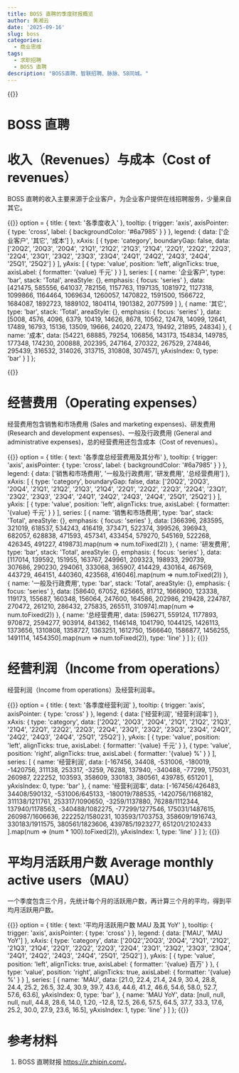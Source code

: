 ```yaml
---
title: BOSS 直聘的季度财报概览
author: 黄湘云
date: '2025-09-16'
slug: boss
categories:
  - 商业思维
tags:
  - 求职招聘
  - BOSS 直聘
description: "BOSS直聘、智联招聘、脉脉、58同城。"
---
```



{{<toc>}}

# BOSS 直聘

# 收入（Revenues）与成本（Cost of revenues）

BOSS 直聘的收入主要来源于企业客户，为企业客户提供在线招聘服务，少量来自其它。

{{<echarts>}}
option = {
  title: {
    text: '各季度收入'
  },
  tooltip: {
    trigger: 'axis',
    axisPointer: {
      type: 'cross',
      label: {
        backgroundColor: '#6a7985'
      }
    }
  },
  legend: {
    data: ['企业客户', '其它', '成本']
  },
  xAxis: [
    {
      type: 'category',
      boundaryGap: false,
      data: ['20Q2', '20Q3', '20Q4', '21Q1', '21Q2', '21Q3', '21Q4', '22Q1', '22Q2', '22Q3', '22Q4', '23Q1', '23Q2', '23Q3', '23Q4', '24Q1', '24Q2', '24Q3', '24Q4', '25Q1', '25Q2']
    }
  ],
  yAxis: [
    {
      type: 'value',
      position: 'left',
      alignTicks: true,
      axisLabel: {
        formatter: '{value} 千元'
      }
    }
  ],
  series: [
    {
      name: '企业客户',
      type: 'bar',
      stack: 'Total',
      areaStyle: {},
      emphasis: {
        focus: 'series'
      },
      data: [421475, 585556, 641037, 782156, 1157763, 1197135, 1081972, 1127318,  1099866,  1164464,  1069634, 1260057, 1470822, 1591500, 1566722, 1684087, 1892723, 1889102, 1804114, 1901382, 2077599 ]
    },
    {
      name: '其它',
      type: 'bar',
      stack: 'Total',
      areaStyle: {},
      emphasis: {
        focus: 'series'
      },
      data: [5008, 4576, 4096, 6379, 10419, 14626, 8678, 10562, 12478, 14099, 12641, 17489, 16793, 15136, 13509, 19666, 24020, 22473, 19492, 21895, 24834]
    },
    {
      name: '成本',
      data: [54221, 68885, 79254, 106856, 143173, 154834, 149785, 177348, 174230, 200888, 202395, 247164, 270322, 267529, 274846, 295439, 316532, 314026, 313715, 310808, 307457],
      yAxisIndex: 0,
      type: 'bar'
    }
  ]
};

{{</echarts>}}


# 经营费用（Operating expenses）

经营费用包含销售和市场费用 (Sales and marketing expenses)、研发费用 (Research and development expenses)、一般及行政费用 (General and administrative expenses)，总的经营费用还包含成本（Cost of revenues）。

{{<echarts>}}
option = {
  title: {
    text: '各季度总经营费用及其分布'
  },
  tooltip: {
    trigger: 'axis',
    axisPointer: {
      type: 'cross',
      label: {
        backgroundColor: '#6a7985'
      }
    }
  },
  legend: {
    data: ['销售和市场费用', '一般及行政费用', '研发费用', '总经营费用']
  },
  xAxis: [
    {
      type: 'category',
      boundaryGap: false,
      data: ['20Q2', '20Q3', '20Q4', '21Q1', '21Q2', '21Q3', '21Q4', '22Q1', '22Q2', '22Q3', '22Q4', '23Q1', '23Q2', '23Q3', '23Q4', '24Q1', '24Q2', '24Q3', '24Q4', '25Q1', '25Q2']
    }
  ],
  yAxis: [
    {
      type: 'value',
      position: 'left',
      alignTicks: true,
      axisLabel: {
        formatter: '{value} 千元'
      }
    }
  ],
  series: [
    {
      name: '销售和市场费用',
      type: 'bar',
      stack: 'Total',
      areaStyle: {},
      emphasis: {
        focus: 'series'
      },
      data: [366396, 283595, 321019, 618537, 534243, 416419, 373471, 522374, 399526, 396943, 682057, 628838, 471593, 457341, 433454, 579270, 545169, 522268, 426345, 491227, 419873].map(num => num.toFixed(2))
    },
    {
      name: '研发费用',
      type: 'bar',
      stack: 'Total',
      areaStyle: {},
      emphasis: {
        focus: 'series'
      },
      data: [117014, 139592, 151955, 163767, 249961, 209323, 198933, 290739, 307686, 290230, 294061, 333068, 365907, 414429, 430164, 467569, 443729, 464151, 440360, 423568, 416046].map(num => num.toFixed(2))
    },
    {
      name: '一般及行政费用',
      type: 'bar',
      stack: 'Total',
      areaStyle: {},
      emphasis: {
        focus: 'series'
      },
      data: [58640, 67052, 625665, 81712, 1666900, 123338, 119173, 155687, 160348, 156064, 247600, 164586, 202986, 219428, 224787, 270472, 261210, 286432, 275835, 265511, 310974].map(num => num.toFixed(2))
    },
    {
      name: '总经营费用',
      data: [596271, 559124, 1177893, 970872, 2594277, 903914, 841362, 1146148, 1041790,  1044125, 1426113, 1373656, 1310808, 1358727, 1363251, 1612750, 1566640, 1586877, 1456255, 1491114, 1454350].map(num => num.toFixed(2)),
      type: 'line'
    }
  ]
};
{{</echarts>}}

# 经营利润（Income from operations）

经营利润（Income from operations）及经营利润率。

{{<echarts>}}
option = {
  title: {
    text: '各季度经营利润'
  },
  tooltip: {
    trigger: 'axis',
    axisPointer: {
      type: 'cross'
    }
  },
  legend: {
    data: ['经营利润', '经营利润率']
  },
  xAxis: {
    type: 'category',
    data: ['20Q2', '20Q3', '20Q4', '21Q1', '21Q2', '21Q3', '21Q4', '22Q1', '22Q2', '22Q3', '22Q4', '23Q1', '23Q2', '23Q3', '23Q4', '24Q1', '24Q2', '24Q3', '24Q4', '25Q1', '25Q2']
  },
  yAxis: [
  {
    type: 'value',
    position: 'left',
    alignTicks: true,
    axisLabel: {
      formatter: '{value} 千元'
    }
  },
  {
    type: 'value',
    position: 'right',
    alignTicks: true,
    axisLabel: {
      formatter: '{value} %'
    }
  }
  ],
  series: [
    {
      name: '经营利润',
      data: [-167456, 34408, -531006, -180019, -1420756, 311138, 253317, -3259, 76288, 137940, -340488, -77299, 175031, 260987, 222252, 103593, 358609, 330183, 380561, 439785, 651201 ],
      yAxisIndex: 0,
      type: 'bar'
    },
    {
      name: '经营利润率',
      data: [-167456/426483, 34408/590132, -531006/645133, -180019/788535, -1420756/1168182, 311138/1211761, 253317/1090650, -3259/1137880, 76288/1112344, 137940/1178563, -340488/1082275, -77299/1277546, 175031/1487615, 260987/1606636, 222252/1580231, 103593/1703753, 358609/1916743, 330183/1911575, 380561/1823606, 439785/1923277, 651201/2102433  ].map(num => (num * 100).toFixed(2)),
      yAxisIndex: 1,
      type: 'line'
    }
  ]
};
{{</echarts>}}

# 平均月活跃用户数 Average monthly active users（MAU）

一个季度包含三个月，先统计每个月的活跃用户数，再计算三个月的平均，得到平均月活跃用户数。

{{<echarts>}}
option = {
  title: {
    text: '平均月活跃用户数 MAU 及其 YoY'
  },
  tooltip: {
    trigger: 'axis',
    axisPointer: {
      type: 'cross'
    }
  },
  legend: {
    data: ['MAU', 'MAU YoY']
  },
  xAxis: {
    type: 'category',
    data: ['20Q2','20Q3', '20Q4', '21Q1', '21Q2', '21Q3', '21Q4', '22Q1', '22Q2', '22Q3', '22Q4', '23Q1', '23Q2', '23Q3', '23Q4', '24Q1', '24Q2', '24Q3', '24Q4', '25Q1', '25Q2']
  },
  yAxis: [
  {
    type: 'value',
    position: 'left',
    alignTicks: true,
    axisLabel: {
      formatter: '{value} 百万'
    }
  },
  {
    type: 'value',
    position: 'right',
    alignTicks: true,
    axisLabel: {
      formatter: '{value} %'
    }
  }
  ],
  series: [
    {
      name: 'MAU',
      data: [21.0, 22.4, 21.4, 24.9, 30.4, 28.8, 24.4, 25.2, 26.5, 32.4, 30.9, 39.7, 43.6, 44.6, 41.2, 46.6, 54.6, 58.0, 52.7, 57.6,  63.6],
      yAxisIndex: 0,
      type: 'bar'
    },
    {
      name: 'MAU YoY',
      data: [null, null, null, null, 44.8, 28.6, 14.0, 1.20, -12.8, 12.5, 26.6, 57.5, 64.5, 37.7, 33.3, 17.6, 25.2, 30.0, 27.9, 23.6, 16.5],
      yAxisIndex: 1,
      type: 'line'
    }
  ]
};
{{</echarts>}}

# 参考材料

1. BOSS 直聘财报 <https://ir.zhipin.com/>。
